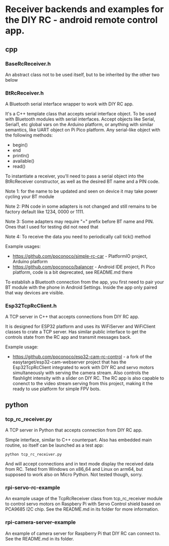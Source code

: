 # Receiver backends and examples for the DIY RC - android remote control app.

## cpp

### BaseRcReceiver.h

An abstract class not to be used itself, but to be inherited by the other two below

### BtRcReceiver.h

A Bluetooth serial interface wrapper to work with DIY RC app.

It's a C++ template class that accepts serial interface object. To be used
with Bluetooth modules with serial interfaces. Accept objects like Serial, Serial1, 
etc global vars on the Arduino platform, or anything with similar semantics, like UART
object on Pi Pico platform. Any serial-like object with the following methods:
 - begin()
 - end
 - println()
 - available()
 - read()

To instantiate a receiver, you'll need to pass a serial object into the BtRcReceiver 
constructor, as well as the desired BT name and a PIN code. 

Note 1: for the name to be updated and seen on device it may take power cycling your BT module

Note 2: PIN code in some adapters is not changed and still remains to be factory default 
        like 1234, 0000 or 1111.

Note 3: Some adapters may require "=" prefix before BT name and PIN. Ones that I used for 
        testing did not need that

Note 4: To receive the data you need to periodically call tick() method

Example usages:
 - https://github.com/poconoco/simple-rc-car - PlatformIO project, Arduino platform
 - https://github.com/poconoco/balancer - Android IDE project, Pi Pico platform, 
   code is a bit deprecated, see README.md there

To establish a Bluetooth connection from the app, you first need to pair your BT module 
with the phone in Android Settings. Inside the app only paired that way devices are visible.

### Esp32TcpRcClient.h

A TCP server in C++ that accepts connections from DIY RC app.

It is designed for ESP32 platform and uses its WiFiServer and WiFiClient classes to
crate a TCP server. Has similar public interface to get the controls state from the
RC app and transmit messages back. 

Example usage:
 - https://github.com/poconoco/esp32-cam-rc-control - a fork of the easytarget/esp32-cam-webserver
   project that has the Esp32TcpRcClient integrated to work with DIY RC and servo motors 
   simultaneously with serving the camera stream. Also controls the flashlight intensity with
   a slider on DIY RC. The RC app is also capable to conenct to the video stream serving 
   from this project, making it the ready to use platform for simple FPV bots.

## python

### tcp_rc_receiver.py

A TCP server in Python that accepts connection from DIY RC app.

Simple interface, similar to C++ counterpart. Also has embedded main routine,
so itself can be launched as a test app:

```
python tcp_rc_receiver.py
```

And will accept connections and in text mode display the received data from RC.
Teted from Windows on x86_64 and Linux on arm64, but supposed to work also on
Micro Python. Not tested though, sorry.

### rpi-servo-rc-example

An example usage of the TcpRcReceiver class from tcp_rc_receiver module to control
servo motors on Raspbery Pi with Servo Control shield based on PCA9685 I2C chip.
See the README.md in its folder for more information.

### rpi-camera-server-example

An example of camera server for Raspberry Pi that DIY RC can connect to. See the
README.md in its folder.
